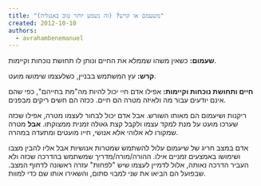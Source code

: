 ```yaml
---
title: "משעמם או קרש? (זה נשמע יותר טוב באנגלית)"
created: 2012-10-10
authors: 
  - avrahambenemanuel
---
```


**שעמום:** כשאין משהו שממלא את החיים ונותן לו תחושת נוכחות וקיימות.

**קרש:** עץ המשתמש בבניין, כשלעצמו שימושו מועט.

**חיים ותחושת נוכחות וקיימות:** אפילו אדם חיי יכול להיות מה"מת בחייהם", כפי שהם אינם יודעים עבור מה ולאיזה מטרה הם חיים. ככזה הם חשים ריקים מבפנים.

ריקנות ושיעמום הם מאותו השורש. אבל אדם יכול לבחור לעצמו מטרה, אפילו שכזה שערכו מועט על מנת למקד עצמו ולקבל קצת גאולה זמנית ממצוקתו. **אבל** מטרה שמקורו לא אלוהי אלא אנושי, חייו מועטים ומתעדה במהרה.

אדם במצב חריג של שיעמום עלול להשתמש שמטרות אנושיות אבל אליו להבין מצבו ושימושו באמצעים זמניים אילו. ההורה/מורה/מדריך שמשתמש בהדרכה שכזה ולא העביר הדרכה נאותה, אלול לדמיין לעצמו שיש "לפחות" עזרה ראשונה לדחוף המצב. שבפועל הם הביאו את שני למבוי סתום, והשאירו אותו שם כדי למוות.
